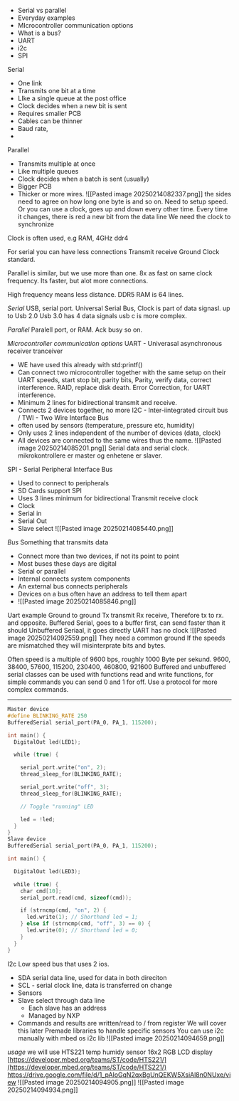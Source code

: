- Serial vs parallel
- Everyday examples
- MIcrocontroller communication options
- What is a bus?
- UART
- i2c
- SPI

Serial
- One link
- Transmits one bit at a time
- LIke a single queue at the post office
- Clock decides when a new bit is sent
- Requires smaller PCB
- Cables can be thinner
- Baud rate, 
- 

Parallel 
- Transmits multiple at once
- Like multiple queues 
- Clock decides when a batch is sent (usually)
- Bigger PCB
- Thicker or more wires.
![[Pasted image 20250214082337.png]]
the sides need to agree on how long one byte is and so on. 
Need to setup speed.
Or you can use a clock, goes up and down every other time. Every time it changes, there is red a new bit from the data line
We need the clock to synchronize

Clock is often used, e.g RAM, 4GHz ddr4

For serial you can have less connections
Transmit receive Ground Clock standard. 

Parallel is similar, but we use more than one. 8x as fast on same clock frequency.
Its faster, but alot more connections.

High frequency means less distance. DDR5 RAM is 64 lines. 

*Serial*
USB, serial port.
Universal Serial Bus, 
Clock is part of data signasl. up to Usb 2.0
Usb 3.0 has 4 data signals usb c is more complex.

*Parallel*
Paralell port, or RAM.
Ack busy so on.

*Microcontroller communication options*
UART - Univerasal asynchronous receiver tranceiver
- WE have used this already with std:printf()
- Can connect two microcontroller together with the same setup on their UART speeds, start stop bit, parity bits, Parity, verify data, correct interference. RAID, replace disk death. Error Correction, for UART interference. 
- Minimum 2 lines for bidirectional transmit and receive.
- Connects 2 devices together, no more
I2C - Inter-iintegrated circuit bus / TWI - Two Wire Interface Bus
- often used by sensors (temperature, pressure etc, humidity)
- Only uses 2 lines independent of the number of devices (data, clock)
- All devices are connected to the same wires thus the name.
![[Pasted image 20250214085201.png]]
Serial data and serial clock.
mikrokontrollere er master og enhetene er slaver.

SPI - Serial Peripheral Interface Bus
- Used to connect to peripherals
- SD Cards support SPI
- Uses 3 lines minimum for bidirectional Transmit receive clock
- Clock
- Serial in
- Serial Out
- Slave select
![[Pasted image 20250214085440.png]]

*Bus*
Something that transmits data
- Connect more than two devices, if not its point to point
-  Most buses these days are digital
- Serial or parallel
- Internal connects system components
- An external bus connects peripherals
- Devices on a bus often have an address to tell them apart
- ![[Pasted image 20250214085846.png]]

Uart example
Ground to ground
Tx transmit
Rx receive,
Therefore tx to rx.
and opposite.
Buffered Serial, goes to a buffer first, can send faster than it should 
Unbuffered Seriaal, it goes directly
UART has no clock
![[Pasted image 20250214092559.png]]
They need a common ground
If the speeds are mismatched they will misinterprate bits and bytes.

Often speed is a multiple of 9600 bps, roughly 1000 Byte per sekund. 
9600, 38400, 57600, 115200, 230400, 460800, 921600
Buffered and unbuffered serial classes can be used with functions read and write functions, for simple commands you can send 0 and 1 for off.
Use a protocol for more complex commands.

---
```cpp
Master device
#define BLINKING_RATE 250
BufferedSerial serial_port(PA_0, PA_1, 115200);

int main() {
  DigitalOut led(LED1);

  while (true) {

    serial_port.write("on", 2);
    thread_sleep_for(BLINKING_RATE);

    serial_port.write("off", 3);
    thread_sleep_for(BLINKING_RATE);

    // Toggle "running" LED

    led = !led;
  }
}
Slave device
BufferedSerial serial_port(PA_0, PA_1, 115200);

int main() {

  DigitalOut led(LED3);

  while (true) {
    char cmd[10];
    serial_port.read(cmd, sizeof(cmd));

    if (strncmp(cmd, "on", 2) {
      led.write(1); // Shorthand led = 1;
    } else if (strncmp(cmd, "off", 3) == 0) {
      led.write(0); // Shorthand led = 0;
    }
  }
}
```

I2c
Low speed bus that uses 2 ios.
- SDA serial data line, used for data in both direciton
- SCL - serial clock line, data is transferred on change
- Sensors
- Slave select through data line
	- Each slave has an address 
	- Managed by NXP 
- Commands and results are written/read to / from register
	We will cover this later
Premade libraries to handle specific sensors
You can use i2c manually with mbed os i2c lib
![[Pasted image 20250214094659.png]]

*usage*
we will use
HTS221 temp humidy sensor
16x2 RGB LCD display
[https://developer.mbed.org/teams/ST/code/HTS221/](https://developer.mbed.org/teams/ST/code/HTS221/)
https://drive.google.com/file/d/1_pAloGqN2qxBgUnQEKW5XsiAl8n0NUxe/view
![[Pasted image 20250214094905.png]]
![[Pasted image 20250214094934.png]]
